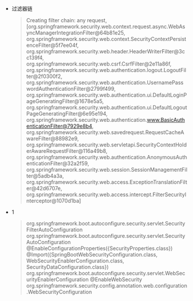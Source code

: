 
- 过滤器链
  > Creating filter chain: any request, 
  > [org.springframework.security.web.context.request.async.WebAsyncManagerIntegrationFilter@64b81e25, 
  > org.springframework.security.web.context.SecurityContextPersistenceFilter@5f7ee04f, 
  > org.springframework.security.web.header.HeaderWriterFilter@3cc139f4, 
  > org.springframework.security.web.csrf.CsrfFilter@2e11a86f, 
  > org.springframework.security.web.authentication.logout.LogoutFilter@2f0300f2,
  > org.springframework.security.web.authentication.UsernamePasswordAuthenticationFilter@2799f499,
  > org.springframework.security.web.authentication.ui.DefaultLoginPageGeneratingFilter@1678e5a5,
  > org.springframework.security.web.authentication.ui.DefaultLogoutPageGeneratingFilter@6e95e194, 
  > org.springframework.security.web.authentication.www.BasicAuthenticationFilter@7929e8b4, 
  > org.springframework.security.web.savedrequest.RequestCacheAwareFilter@88982e9, 
  > org.springframework.security.web.servletapi.SecurityContextHolderAwareRequestFilter@116a49b8, 
  > org.springframework.security.web.authentication.AnonymousAuthenticationFilter@32a2f59,
  > org.springframework.security.web.session.SessionManagementFilter@5adb4a3a,
  > org.springframework.security.web.access.ExceptionTranslationFilter@42d6707e,
  > org.springframework.security.web.access.intercept.FilterSecurityInterceptor@1070d1ba]

- 1
  > org.springframework.boot.autoconfigure.security.servlet.SecurityFilterAutoConfiguration 
  >   org.springframework.boot.autoconfigure.security.servlet.SecurityAutoConfiguration
  >     @EnableConfigurationProperties({SecurityProperties.class})
  >     @Import({SpringBootWebSecurityConfiguration.class, WebSecurityEnablerConfiguration.class, SecurityDataConfiguration.class})
  >     org.springframework.boot.autoconfigure.security.servlet.WebSecurityEnablerConfiguration
  >       @EnableWebSecurity
  >         org.springframework.security.config.annotation.web.configuration.WebSecurityConfiguration